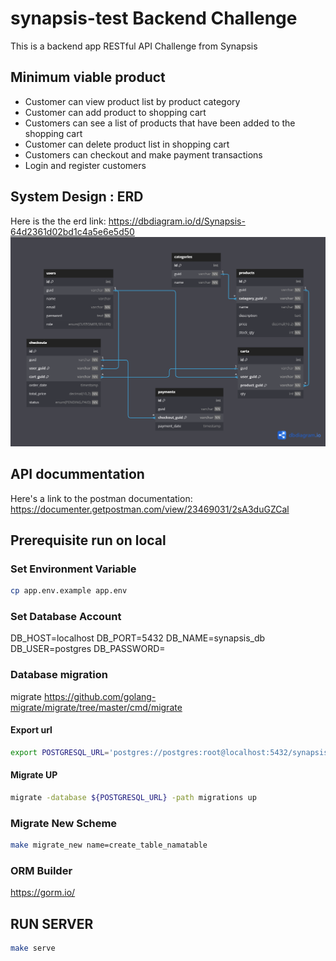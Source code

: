 # synapsis-test Backend Challenge

This is a backend app RESTful API Challenge from Synapsis

## Minimum viable product
* Customer can view product list by product category
* Customer can add product to shopping cart
* Customers can see a list of products that have been added to the shopping cart
* Customer can delete product list in shopping cart
* Customers can checkout and make payment transactions
* Login and register customers

## System Design : ERD

Here is the the erd link: https://dbdiagram.io/d/Synapsis-64d2361d02bd1c4a5e6e5d50
![ERD](docs/erd.png)

## API docummentation
Here's a link to the postman documentation:
https://documenter.getpostman.com/view/23469031/2sA3duGZCal

## Prerequisite run on local

### Set Environment Variable
```bash
cp app.env.example app.env
```
### Set Database Account
DB_HOST=localhost
DB_PORT=5432
DB_NAME=synapsis_db
DB_USER=postgres
DB_PASSWORD=

### Database migration
migrate https://github.com/golang-migrate/migrate/tree/master/cmd/migrate

#### Export url
```bash
export POSTGRESQL_URL='postgres://postgres:root@localhost:5432/synapsis_db?sslmode=disable'
```

#### Migrate UP
```bash
migrate -database ${POSTGRESQL_URL} -path migrations up
```

### Migrate New Scheme
```bash
make migrate_new name=create_table_namatable
```
### ORM Builder
https://gorm.io/
## RUN SERVER
```bash
make serve 
```


